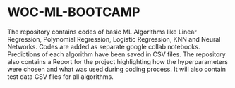 # WOC-ML-BOOTCAMP
The repository contains codes of basic ML Algorithms like Linear Regression, Polynomial Regression, Logistic Regression, KNN and Neural Networks. 
Codes are added as separate google collab notebooks.
Predictions of each algorithm have been saved in CSV files.
The repository also contains a Report for the project highlighting how the hyperparameters were chosen and what was used during coding process.
It will also contain test data CSV files for all algorithms.
